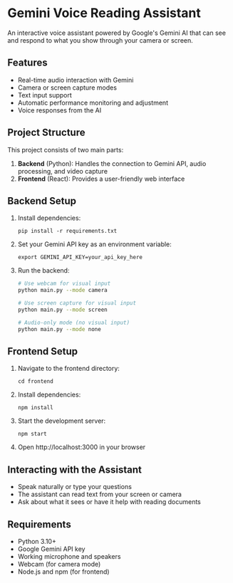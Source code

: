 # Gemini Voice Reading Assistant

An interactive voice assistant powered by Google's Gemini AI that can see and respond to what you show through your camera or screen.

## Features

- Real-time audio interaction with Gemini
- Camera or screen capture modes
- Text input support
- Automatic performance monitoring and adjustment
- Voice responses from the AI

## Project Structure

This project consists of two main parts:

1. **Backend** (Python): Handles the connection to Gemini API, audio processing, and video capture
2. **Frontend** (React): Provides a user-friendly web interface

## Backend Setup

1. Install dependencies:
   ```
   pip install -r requirements.txt
   ```
2. Set your Gemini API key as an environment variable:
   ```
   export GEMINI_API_KEY=your_api_key_here
   ```

3. Run the backend:
   ```bash
   # Use webcam for visual input
   python main.py --mode camera

   # Use screen capture for visual input
   python main.py --mode screen

   # Audio-only mode (no visual input)
   python main.py --mode none
   ```

## Frontend Setup

1. Navigate to the frontend directory:
   ```
   cd frontend
   ```

2. Install dependencies:
   ```
   npm install
   ```

3. Start the development server:
   ```
   npm start
   ```

4. Open http://localhost:3000 in your browser

## Interacting with the Assistant

- Speak naturally or type your questions
- The assistant can read text from your screen or camera
- Ask about what it sees or have it help with reading documents

## Requirements

- Python 3.10+
- Google Gemini API key
- Working microphone and speakers
- Webcam (for camera mode)
- Node.js and npm (for frontend)